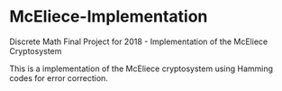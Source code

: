 # McEliece-Implementation
Discrete Math Final Project for 2018 - Implementation of the McEliece Cryptosystem

This is a implementation of the McEliece cryptosystem using Hamming codes for error correction.
